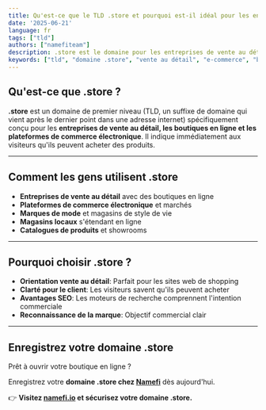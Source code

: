 ```yaml
---
title: Qu'est-ce que le TLD .store et pourquoi est-il idéal pour les entreprises de vente au détail ?
date: '2025-06-21'
language: fr
tags: ["tld"]
authors: ["namefiteam"]
description: .store est le domaine pour les entreprises de vente au détail et le commerce électronique. Idéal pour les boutiques en ligne, les magasins et les plateformes de vente au détail.
keywords: ["tld", "domaine .store", "vente au détail", "e-commerce", "boutique en ligne", "magasin", "plateforme de vente au détail"]
---
```


## **Qu'est-ce que .store ?**

**.store** est un domaine de premier niveau (TLD, un suffixe de domaine qui vient après le dernier point dans une adresse internet) spécifiquement conçu pour les **entreprises de vente au détail, les boutiques en ligne et les plateformes de commerce électronique**. Il indique immédiatement aux visiteurs qu'ils peuvent acheter des produits.

---

## **Comment les gens utilisent .store**

*   **Entreprises de vente au détail** avec des boutiques en ligne
*   **Plateformes de commerce électronique** et marchés
*   **Marques de mode** et magasins de style de vie
*   **Magasins locaux** s'étendant en ligne
*   **Catalogues de produits** et showrooms

---

## **Pourquoi choisir .store ?**

*   **Orientation vente au détail**: Parfait pour les sites web de shopping
*   **Clarté pour le client**: Les visiteurs savent qu'ils peuvent acheter
*   **Avantages SEO**: Les moteurs de recherche comprennent l'intention commerciale
*   **Reconnaissance de la marque**: Objectif commercial clair

---

## **Enregistrez votre domaine .store**

Prêt à ouvrir votre boutique en ligne ?

Enregistrez votre **domaine .store chez [Namefi](https://namefi.io)** dès aujourd'hui.

👉 **Visitez [namefi.io](https://namefi.io) et sécurisez votre domaine .store.**